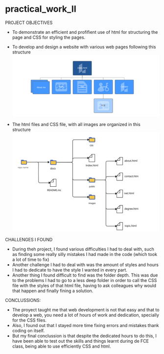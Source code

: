 # practical_work_II
PROJECT OBJECTIVES
- To demonstrate an efficient and profifient use of html for structuring the page and CSS for styling the pages.
- To develop and design a website with various web pages following this structure
![Website structure: ](docs/images/structurewebsite.jpg)

- The html files and CSS file, with all images are organized in this structure
![Website structure: ](docs/images/folders.jpg)


CHALLENGES I FOUND


- During theh project, I found various difficulties I had to deal with, such as finding some really silly mistakes I had made in the code (which took a lot of time to fix)
- Another challenge I had to deal with was the amount of styles and hours I had to dedicate to have the style I wanted in every part.
- Another thing I found difficult to find was the folder depth. This was due to the problems I had to go to a less deep folder in order to call the CSS file with the styles of that html file, having to ask colleagues why would that happen and finally fining a solution.


CONCLUSSIONS:
- The proyect taught me that web development is not that easy and that to develop a web, you need a lot of hours of work and dedication, specially for the CSS files.
- Also, I found out that I stayed more time fixing errors and mistakes thank coding on itself.
- But my final conclussion is that despite the dedicated hours to do this, I have been able to test out the skills and things learnt during de FCE class, being able to use efficiently CSS and html.